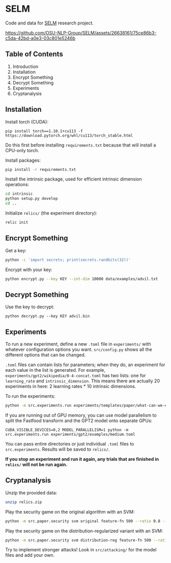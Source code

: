 # SELM

Code and data for [SELM](https://samuelstevens.me/research/encryption) research project.

https://github.com/OSU-NLP-Group/SELM/assets/26638161/75ce86b3-c5da-42bd-a0e3-03c801e5246b


## Table of Contents

1. Introduction
2. Installation
3. Encrypt Something
4. Decrypt Something
5. Experiments
6. Cryptanalysis

## Installation

Install torch (CUDA):

```
pip install torch==1.10.1+cu113 -f https://download.pytorch.org/whl/cu113/torch_stable.html
```

Do this first before installing `requirements.txt` because that will install a CPU-only torch.

Install packages:

```sh
pip install -r requirements.txt
```

Install the intrinsic package, used for efficient intrinsic dimension operations:

```sh
cd intrinsic
python setup.py develop
cd ..
```

Initialize `relics/` (the experiment directory):

```sh
relic init
```

## Encrypt Something

Get a key:

```sh
python -c 'import secrets; print(secrets.randbits(32))'
```

Encrypt with your key:

```sh
python encrypt.py --key KEY --int-dim 10000 data/examples/advil.txt
```

## Decrypt Something

Use the key to decrypt:

```
python decrypt.py --key KEY advil.bin
```

## Experiments

To run a new experiment, define a new `.toml` file in `experiments/` with whatever configuration options you want. `src/config.py` shows all the different options that can be changed.

`.toml` files can contain lists for parameters; when they do, an experiment for each value in the list is generated. For example, `experiments/gpt2/wikipedia/0-4-concat.toml` has two lists: one for `learning_rate` and `intrinsic_dimension`. This means there are actually 20 experiments in here: 2 learning rates * 10 intrinsic dimensions.

To run the experiments:

```sh
python -m src.experiments.run experiments/templates/paper/what-can-we-encrypt-v4.toml
```

If you are running out of GPU memory, you can use model parallelism to split the Fastfood transform and the GPT2 model onto separate GPUs:

```
CUDA_VISIBLE_DEVICES=0,2 MODEL_PARALLELISM=1 python -m src.experiments.run experiments/gpt2/examples/medium.toml
```

You can pass entire directories or just individual `.toml` files to `src.experiments`. Results will be saved to `relics/`.

**If you stop an experiment and run it again, any trials that are finished in `relics/` will not be run again.**

## Cryptanalysis

Unzip the provided data:

```sh
unzip relics.zip
```

Play the security game on the original algorithm with an SVM:

```sh
python -m src.paper.security svm original feature-fn 500 --ratio 0.8 --quiet
```

Play the security game on the distribution-regularized variant with an SVM:

```sh
python -m src.paper.security svm distribution-reg feature-fn 500 --ratio 0.8 --quiet
```

Try to implement stronger attacks!
Look in `src/attacking/` for the model files and add your own.
